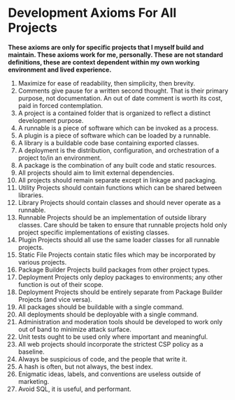 # Development Axioms For All Projects

**These axioms are only for specific projects that I myself build and maintain.  These axioms work for me, personally.  These are not standard definitions, these are context dependent within my own working environment and lived experience.**


1. Maximize for ease of readability, then simplicity, then brevity.
2.  Comments give pause for a written second thought.  That is their primary purpose, not documentation.  An out of date comment is worth its cost, paid in forced contemplation.
3.  A project is a contained folder that is organized to reflect a distinct development purpose.
4.  A runnable is a piece of software which can be invoked as a process.
5.  A plugin is a piece of software which can be loaded by a runnable.
6.  A library is a buildable code base containing exported classes.
7.  A deployment is the distribution, configuration, and orchestration of a project to/in an environment.
8.  A package is the combination of any built code and static resources.
9.  All projects should aim to limit external dependencies.
10. All projects should remain separate except in linkage and packaging.
11. Utility Projects should contain functions which can be shared between libraries.
12. Library Projects should contain classes and should never operate as a runnable.
13. Runnable Projects should be an implementation of outside library classes.  Care should be taken to ensure that runnable projects hold only project specific implementations of existing classes.
14. Plugin Projects should all use the same loader classes for all runnable projects.
15. Static File Projects contain static files which may be incorporated by various projects.
16. Package Builder Projects build packages from other project types.
17. Deployment Projects only deploy packages to environments; any other function is out of their scope.
18. Deployment Projects should be entirely separate from Package Builder Projects (and vice versa).
19. All packages should be buildable with a single command.
20. All deployments should be deployable with a single command.
21. Administration and moderation tools should be developed to work only out of band to minimize attack surface.
22. Unit tests ought to be used only where important and meaningful.
23. All web projects should incorporate the strictest CSP policy as a baseline.
24. Always be suspicious of code, and the people that write it.
25. A hash is often, but not always, the best index.
26. Enigmatic ideas, labels, and conventions are useless outside of marketing.
27. Avoid SQL, it is useful, and performant.
